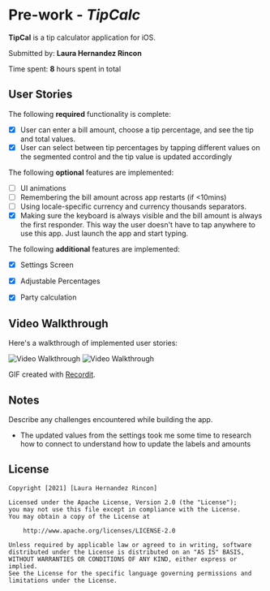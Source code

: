 # Pre-work - *TipCalc*

**TipCal** is a tip calculator application for iOS.

Submitted by: **Laura Hernandez Rincon**

Time spent: **8** hours spent in total

## User Stories

The following **required** functionality is complete:

* [x] User can enter a bill amount, choose a tip percentage, and see the tip and total values.
* [x] User can select between tip percentages by tapping different values on the segmented control and the tip value is updated accordingly

The following **optional** features are implemented:

* [ ] UI animations
* [ ] Remembering the bill amount across app restarts (if <10mins)
* [ ] Using locale-specific currency and currency thousands separators.
* [x] Making sure the keyboard is always visible and the bill amount is always the first responder. This way the user doesn't have to tap anywhere to use this app. Just launch the app and start typing.

The following **additional** features are implemented:

- [x] Settings Screen
- [x] Adjustable Percentages
- [x] Party calculation


## Video Walkthrough

Here's a walkthrough of implemented user stories:

<img src='http://g.recordit.co/3Ir26QDnTL.gif' width='' alt='Video Walkthrough' />
<img src='http://g.recordit.co/jLZgwFkdvt.gif' width='' alt='Video Walkthrough' />

GIF created with [Recordit](http://https://recordit.co/).

## Notes

Describe any challenges encountered while building the app.
  - The updated values from the settings took me some time to research how to connect to understand how to update the labels and amounts

## License

    Copyright [2021] [Laura Hernandez Rincon]

    Licensed under the Apache License, Version 2.0 (the "License");
    you may not use this file except in compliance with the License.
    You may obtain a copy of the License at

        http://www.apache.org/licenses/LICENSE-2.0

    Unless required by applicable law or agreed to in writing, software
    distributed under the License is distributed on an "AS IS" BASIS,
    WITHOUT WARRANTIES OR CONDITIONS OF ANY KIND, either express or implied.
    See the License for the specific language governing permissions and
    limitations under the License.
